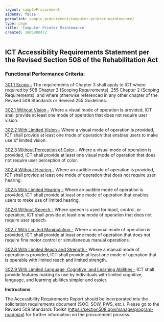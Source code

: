 ```yaml
---
layout: sampleProcurement 
sidenav: false 
permalink: sample-procurement/computer-printer-maintenance/
type: page
title: 'Computer Printer Maintenance'
created: 1605888472
---
```


## **ICT Accessibility Requirements Statement per the Revised Section 508 of the Rehabilitation Act**

### **Functional Performance Criteria:**

[301.1 Scope -][1] The requirements of Chapter 3 shall apply to ICT where required by 508 Chapter 2 (Scoping Requirements), 255 Chapter 2 (Scoping Requirements), and where otherwise referenced in any other chapter of the Revised 508 Standards or Revised 255 Guidelines.

[302.1 Without Vision -][2] Where a visual mode of operation is provided, ICT shall provide at least one mode of operation that does not require user vision.

[302.2 With Limited Vision -][2] Where a visual mode of operation is provided, ICT shall provide at least one mode of operation that enables users to make use of limited vision.

[302.3 Without Perception of Color -][2] Where a visual mode of operation is provided, ICT shall provide at least one visual mode of operation that does not require user perception of color.

[302.4 Without Hearing -][2] Where an audible mode of operation is provided, ICT shall provide at least one mode of operation that does not require user hearing.

[302.5 With Limited Hearing -][2] Where an audible mode of operation is provided, ICT shall provide at least one mode of operation that enables users to make use of limited hearing.

[302.6 Without Speech -][2] Where speech is used for input, control, or operation, ICT shall provide at least one mode of operation that does not require user speech.

[302.7 With Limited Manipulation -][2] Where a manual mode of operation is provided, ICT shall provide at least one mode of operation that does not require fine motor control or simultaneous manual operations.

[302.8 With Limited Reach and Strength -][2] Where a manual mode of operation is provided, ICT shall provide at least one mode of operation that is operable with limited reach and limited strength.

[302.9 With Limited Language, Cognitive, and Learning Abilities -][2] ICT shall provide features making its use by individuals with limited cognitive, language, and learning abilities simpler and easier.

**Instructions**

The Accessibility Requirements Report should be incorporated into the solicitation requirements document (SOO, SOW, PWS, etc.). Please go to the Revised 508 Standards Toolkit (<a href="{{site.baseurl}}/manage/program-roadmap">https://section508.gov/manage/program-roadmap</a>) for further information on the procurement process.

 [1]: {{site.baseurl}}/ict-accessibility#e301_1
 [2]: {{site.baseurl}}/ict-accessibility#e302_1
